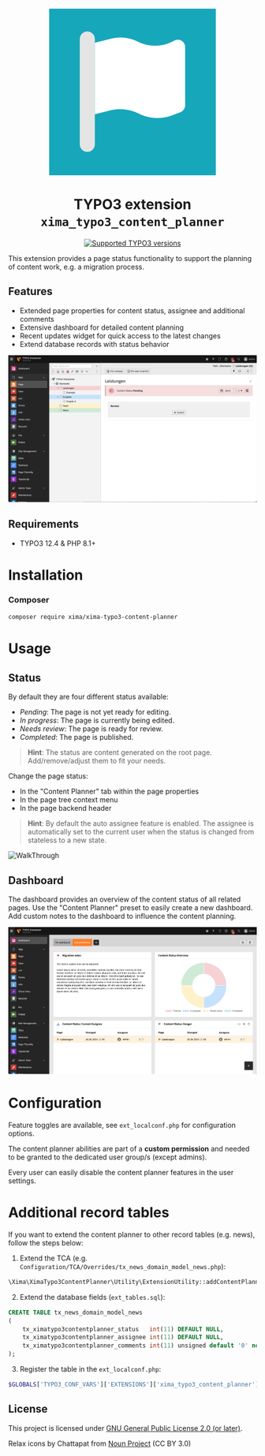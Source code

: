 <div align="center">

![Extension icon](Resources/Public/Icons/Extension.svg)

# TYPO3 extension `xima_typo3_content_planner`

[![Supported TYPO3 versions](https://badgen.net/badge/TYPO3/v12/orange)]()

</div>

This extension provides a page status functionality to support the planning of
content work, e.g. a migration process.

## Features

* Extended page properties for content status, assignee and additional comments
* Extensive dashboard for detailed content planning
* Recent updates widget for quick access to the latest changes
* Extend database records with status behavior

![Backend](./Documentation/Images/backend.png)

## Requirements

* TYPO3 12.4 & PHP 8.1+

# Installation

### Composer

``` bash
composer require xima/xima-typo3-content-planner
```

# Usage

## Status

By default they are four different status available:

- *Pending*: The page is not yet ready for editing.
- *In progress*: The page is currently being edited.
- *Needs review*: The page is ready for review.
- *Completed*: The page is published.

> **Hint**: The status are content generated on the root page. Add/remove/adjust them to fit your needs.

Change the page status:

- In the "Content Planner" tab within the page properties
- In the page tree context menu
- In the page backend header

> **Hint**: By default the auto assignee feature is enabled. The assignee is automatically set to the current user when the status is changed from stateless to a new state.

![WalkThrough](./Documentation/Images/walk-through.gif)

## Dashboard

The dashboard provides an overview of the content status of all related  pages.
Use the "Content Planner" preset to easily create a new dashboard.
Add custom notes to the dashboard to influence the content planning.

![Dashboard](./Documentation/Images/dashboard.png)

# Configuration

Feature toggles are available, see `ext_localconf.php` for configuration options.

The content planner abilities are part of a **custom permission** and needed to be granted to the dedicated user group/s (except admins).

Every user can easily disable the content planner features in the user settings.

# Additional record tables

If you want to extend the content planner to other record tables (e.g. news), follow the steps below:

1. Extend the TCA (e.g. `Configuration/TCA/Overrides/tx_news_domain_model_news.php`):

```php
\Xima\XimaTypo3ContentPlanner\Utility\ExtensionUtility::addContentPlannerTabToTCA('tx_news_domain_model_news');
```

2. Extend the database fields (`ext_tables.sql`):

```sql
CREATE TABLE tx_news_domain_model_news
(
	tx_ximatypo3contentplanner_status   int(11) DEFAULT NULL,
	tx_ximatypo3contentplanner_assignee int(11) DEFAULT NULL,
	tx_ximatypo3contentplanner_comments int(11) unsigned default '0' not null,
);
```

3. Register the table in the `ext_localconf.php`:

```php
$GLOBALS['TYPO3_CONF_VARS']['EXTENSIONS']['xima_typo3_content_planner']['registerAdditionalRecordTables'][] = 'tx_news_domain_model_news';
```



## License

This project is licensed
under [GNU General Public License 2.0 (or later)](LICENSE.md).

Relax icons by Chattapat
from <a href="https://thenounproject.com/browse/icons/term/relax/" target="_blank" title="relax Icons">
Noun Project</a> (CC BY 3.0)
